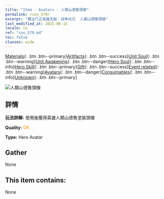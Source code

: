 ```yaml
---
title: "Item - Avatars - 人類山德魯頭像"
permalink: /con_579/
excerpt: "魔法门之英雄无敌：战争纪元  人類山德魯頭像"
last_modified_at: 2021-06-15
locale: cn
ref: "con_579.md"
toc: false
classes: wide
---
```

 [Materials](/ItemsCN/){: .btn .btn--primary}[Artifacts](/ItemsCN/Artifacts/){: .btn .btn--success}[Unit Soul](/ItemsCN/UnitSoul/){: .btn .btn--warning}[Unit Awakening](/ItemsCN/UnitAwakening/){: .btn .btn--danger}[Hero Soul](/ItemsCN/HeroSoul/){: .btn .btn--info}[Hero Skill](/ItemsCN/HeroSkill/){: .btn .btn--primary}[Gift](/ItemsCN/Gift/){: .btn .btn--success}[Event related](/ItemsCN/Events/){: .btn .btn--warning}[Avatars](/ItemsCN/Avatars/){: .btn .btn--danger}[Consumables](/ItemsCN/Consumables/){: .btn .btn--info}[Unknown](/ItemsCN/Unknown/){: .btn .btn--primary}

 ![人類山德魯頭像](/images/h/h_HumanSandro1.jpg)

## 詳情
 **玩法詳解:** 使用後獲得英雄人類山德魯塗裝頭像

 **Quality:** <span style="color: #FF8C00">OK</span>

 **Type:** Hero Avatar

## Gather

  None

## This item contains:

  None

